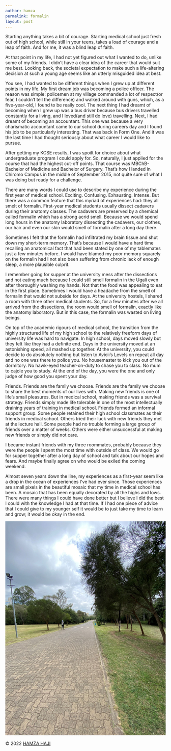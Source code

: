 ```yaml
---
author: hamza
permalink: formalin
layout: post
---
```

Starting anything takes a bit of courage. Starting medical school just fresh out of high school, while still
in your teens, takes a load of courage and a leap of faith. And for me, it was a blind leap of faith. 

At that point in my life, I had not yet figured out what I wanted to do, unlike some of my friends. I didn’t have a
clear idea of the career that would suit me best. Looking back, the societal expectation to make such a
life-altering decision at such a young age seems like an utterly misguided idea at best.

You see, I had wanted to be different things when I grew up at different points in my life. My first dream
job was becoming a police officer. The reason was simple: policemen at my village commanded a lot of
respect(or fear, I couldn’t tell the difference) and walked around with guns, which, as a five-year-old, I
found to be really cool. The next thing I had dreamt of becoming when I grew up was a bus driver
because bus drivers travelled constantly for a living, and I loved(and still do love) travelling. Next, I had
dreamt of becoming an accountant. This one was because a very charismatic accountant came to our
school during careers day and I found his job to be particularly interesting. That was back in Form One. And it was the last time I had thought seriously about what career I would like to pursue.

After getting my KCSE results, I was spoilt for choice about what undergraduate program I could apply
for. So, naturally, I just applied for the course that had the highest cut-off points. That course was
MBChB- Bachelor of Medicine and Bachelor of Surgery. That’s how I landed in Chiromo Campus in the
middle of September 2015, not quite sure of what I was doing but ready for a challenge.

There are many words I could use to describe my experience during the first year of medical school.
Exciting. Confusing. Exhausting. Intense. But there was a common feature that this myriad of
experiences had: they all smelt of formalin. First-year medical students usually dissect cadavers during
their anatomy classes. The cadavers are preserved by a chemical called formalin which has a strong acrid
smell. Because we would spend long hours in the anatomy laboratory dissecting the cadavers, our
clothes, our hair and even our skin would smell of formalin after a long day there. 

Sometimes I felt that the formalin had infiltrated my brain tissue and shut down my short-term memory. That’s because I
would have a hard time recalling an anatomical fact that had been stated by one of my tablemates just a
few minutes before. I would have blamed my poor memory squarely on the formalin had I not also been
suffering from chronic lack of enough sleep, a more plausible culprit.

I remember going for supper at the university mess after the dissections and not eating much because I
could still smell formalin in the Ugali even after thoroughly washing my hands. Not that the food was
appealing to eat in the first place. Sometimes I would have a headache from the smell of formalin that
would not subside for days. At the university hostels, I shared a room with three other medical students.
So, for a few minutes after we all arrived from the dissections, the room would smell of formalin, exactly
like the anatomy laboratory. But in this case, the formalin was wasted on living beings.

On top of the academic rigours of medical school, the transition from the highly structured life of my
high school to the relatively freeform days of university life was hard to navigate. In high school, days
moved slowly but they felt like they had a definite end. Days in the university moved at an astonishing
speed, all mashed up together. At the university, you could decide to do absolutely nothing but listen to
Avicii’s Levels on repeat all day and no one was there to police you. No housemaster to kick you out of
the dormitory. No hawk-eyed teacher-on-duty to chase you to class. No mum to cajole you to study. At
the end of the day, you were the one and only judge of how good you spent your day.

Friends. Friends are the family we choose. Friends are the family we choose to share the best moments
of our lives with. Making new friends is one of life’s small pleasures. But in medical school, making
friends was a survival strategy. Friends simply made life tolerable in one of the most intellectually
draining years of training in medical school. Friends formed an informal support group. Some people
retained their high school classmates as their friends in medical school. Others tried their luck with new
friends they met at the lecture hall. Some people had no trouble forming a large group of friends over a
matter of weeks. Others were either unsuccessful at making new friends or simply did not care. 

I became instant friends with my three roommates, probably because they were the people I spent the
most time with outside of class. We would go for supper together after a long day of school and talk
about our hopes and fears. And maybe finally agree on who would be exiled the coming weekend.

Almost seven years down the line, my experiences as a first-year seem like a drop in the ocean of
experiences I’ve had ever since. Those experiences are small pixels in the beautiful mosaic that my time
in medical school has been. A mosaic that has been equally decorated by all the highs and lows. There
were many things I could have done better but I believe I did the best I could with the knowledge I had
at that time. If I had one piece of advice that I could give to my younger self it would be to just take my
time to learn and grow; it would be okay in the end.

![chiromo](/assets/images/formalin.jpg)

© 2022 <a class="small" href="/">HAMZA HAJI</a>
